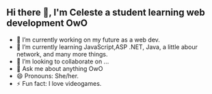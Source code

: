 ## Hi there 👋, I'm Celeste a student learning web development OwO

- 🔭 I’m currently working on my future as a web dev.
- 🌱 I’m currently learning JavaScript,ASP .NET, Java, a little abour network, and many more things.
- 👯 I’m looking to collaborate on ...
- 💬 Ask me about anything OwO
- 😄 Pronouns: She/her.
- ⚡ Fun fact: I love videogames.


